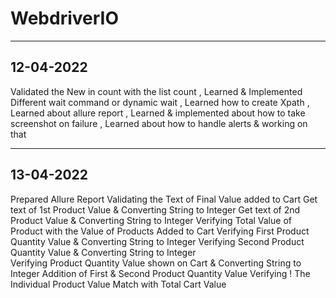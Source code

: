# WebdriverIO
-----------------------------------------------------
12-04-2022
-----------------------------------------------------
Validated the New in count with the list count ,
Learned & Implemented Different wait command or dynamic wait ,
Learned how to create Xpath ,
Learned about allure report ,
Learned & implemented about how to take screenshot on failure ,
Learned about how to handle alerts & working on that

-------------------------------------------------------
13-04-2022
-------------------------------------------------------
Prepared Allure Report 
Validating the Text of Final Value added to Cart
Get text of 1st Product Value & Converting String to Integer
Get text of 2nd Product Value & Converting String to Integer
Verifying Total Value of Product with the Value of Products Added to Cart
Verifying First Product Quantity Value & Converting String to Integer
Verifying Second  Product Quantity Value & Converting String to Integer\
Verifying Product Quantity Value shown on Cart & Converting String to Integer
Addition of First & Second Product Quantity Value
Verifying ! The Individual Product Value Match with Total Cart Value
